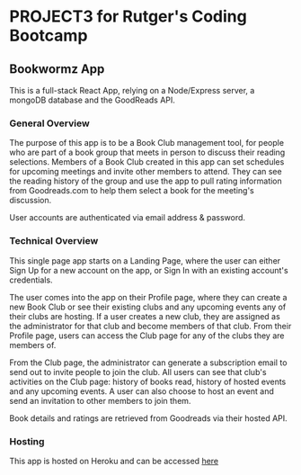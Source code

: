 # PROJECT3 for Rutger's Coding Bootcamp
## Bookwormz App

This is a full-stack React App, relying on a Node/Express server, a mongoDB database and the GoodReads API.

### General Overview
The purpose of this app is to be a Book Club management tool, for people who are part of a book group that meets in person to discuss their reading selections. Members of a Book Club created in this app can set schedules for upcoming meetings and invite other members to attend. They can see the reading history of the group and use the app to pull rating information from Goodreads.com to help them select a book for the meeting's discussion.

User accounts are authenticated via email address & password.

### Technical Overview

This single page app starts on a Landing Page, where the user can either Sign Up for a new account on the app, or Sign In with an existing account's credentials.

The user comes into the app on their Profile page, where they can create a new Book Club or see their existing clubs and any upcoming events any of their clubs are hosting. If a user creates a new club, they are assigned as the administrator for that club and become members of that club.  From their Profile page, users can access the Club page for any of the clubs they are members of.

From the Club page, the administrator can generate a subscription email to send out to invite people to join the club.  All users can see that club's activities on the Club page: history of books read, history of hosted events and any upcoming events. A user can also choose to host an event and send an invitation to other members to join them.

Book details and ratings are retrieved from Goodreads via their hosted API.

### Hosting
This app is hosted on Heroku and can be accessed [here](https://intense-ridge-63205.herokuapp.com)